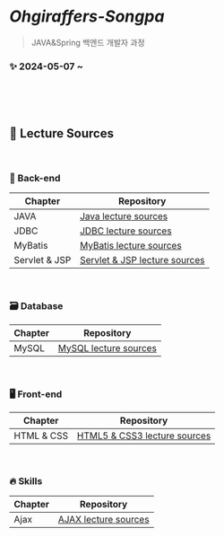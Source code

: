 # _Ohgiraffers-Songpa_
>JAVA&Spring 백엔드 개발자 과정

### ✨ 2024-05-07 ~ 

<br><br><br>

## 🔎 Lecture Sources

<br>

### 🌟 Back-end

| Chapter | Repository |
| ------ | ------ |
| JAVA | [Java lecture sources](https://github.com/20240507-ohgiraffers-songpa/01_java) |
| JDBC | [JDBC lecture sources](https://github.com/20240507-ohgiraffers-songpa/03_jdbc) |
| MyBatis | [MyBatis lecture sources](https://github.com/20240507-ohgiraffers-songpa/04_mybatis) |
| Servlet & JSP | [Servlet & JSP lecture sources](-) |

<br>

### 🗃 Database
| Chapter | Repository |
| ------ | ------ |
| MySQL | [MySQL lecture sources](https://github.com/20240507-ohgiraffers-songpa/02_mysql) |

<br>

### 🖥️ Front-end

| Chapter | Repository |
| ------ | ------ |
| HTML & CSS | [HTML5 & CSS3 lecture sources](https://github.com/20240507-ohgiraffers-songpa/ref_HTML5-CSS3.git) |

<br>

### 🔥 Skills

| Chapter | Repository |
| ------ | ------ |
| Ajax | [AJAX lecture sources](-) |

